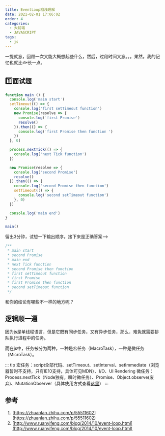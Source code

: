 ```yaml
---
title: EventLoop粗浅理解
date: 2021-02-01 17:06:02
order: 4
categories:
  - 大前端
  - JAVASCRIPT
tags:
  - js
---
```


一提就忘，回顾一次又能大概想起些什么，然后，过段时间又忘。。。果然，我的记忆也就比:fish:长一点。

## :one:面试题

```js
function main () {
  console.log('main start')
  setTimeout(() => {
    console.log('first setTimeout function')
    new Promise(resolve => {
      console.log('first Promise')
      resolve()
    }).then(() => {
      console.log('first Promise then function ')
    })
  }, 0)

  process.nextTick(() => {
    console.log('next Tick function')
  })

  new Promise(resolve => {
    console.log('second Promise')
    resolve()
  }).then(() => {
    console.log('second Promise then function')
    setTimeout(() => {
      console.log('second setTimeout function')
    }, 0)
  })

  console.log('main end')
}

main()
```

留出3分钟，试想一下输出顺序，接下来是正确答案-->

```js
/**
 * main start
 * second Promise
 * main end
 * next Tick function
 * second Promise then function
 * first setTimeout function
 * first Promise
 * first Promise then function 
 * second setTimeout function
 */
```

和你的结论有哪些不一样的地方呢？

## 逻辑顺一遍

因为js是单线程语言，但是它既有同步任务，又有异步任务，那么，难免就需要排队执行进程中的任务。

而在js中，任务被分为两种，一种是宏任务（MacroTask），一种是微任务（MicroTask）。

::: tip
宏任务：script全部代码、setTimeout、setInterval、setImmediate（浏览器暂时不支持，只有IE10支持，具体可见MDN）、I/O、UI Rendering
微任务：Process.nextTick（Node独有，瞬时微任务）、Promise、Object.observe(废弃)、MutationObserver（具体使用方式查看[这里](https://javascript.ruanyifeng.com/dom/mutationobserver.html)）
:::

## 参考

1. [https://zhuanlan.zhihu.com/p/55511602](https://zhuanlan.zhihu.com/p/55511602)
2. [http://www.ruanyifeng.com/blog/2014/10/event-loop.html](http://www.ruanyifeng.com/blog/2014/10/event-loop.html)
